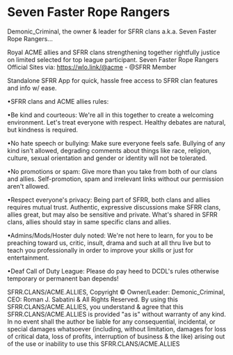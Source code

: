 # Seven Faster Rope Rangers

Demonic_Criminal, the owner & leader for SFRR clans a.k.a. Seven Faster Rope Rangers...

Royal ACME allies and SFRR clans strengthening together rightfully justice on limited selected for top league participant.
Seven Faster Rope Rangers Official Sites via: https://wlo.link/@acme - @SFRR Member

Standalone SFRR App for quick, hassle free access to SFRR clan features and info w/ ease.

•SFRR clans and ACME allies rules:

•Be kind and courteous:
We're all in this together to create a welcoming environment. Let's treat everyone with respect. Healthy debates are natural, but kindness is required.

•No hate speech or bullying:
Make sure everyone feels safe. Bullying of any kind isn't allowed, degrading comments about things like race, religion, culture, sexual orientation and gender or identity will not be tolerated.

•No promotions or spam:
Give more than you take from both of our clans and allies. Self-promotion, spam and irrelevant links without our permission aren't allowed.

•Respect everyone's privacy:
Being part of SFRR, both clans and allies requires mutual trust. Authentic, expressive discussions make SFRR clans, allies great, but may also be sensitive and private. What's shared in SFRR clans, allies should stay in same specific clans and allies.

•Admins/Mods/Hoster duly noted:
We're not here to learn, for you to be preaching toward us, critic, insult, drama and such at all thru live but to teach you professionally in order to improve your skills or just for entertainment.

•Deaf Call of Duty League:
Please do pay heed to DCDL's rules otherwise temporary or permanent ban depends!

SFRR.CLANS/ACME.ALLIES, Copyright © Owner/Leader: Demonic_Criminal, CEO: Roman J. Sabatini & All Rights Reserved.
By using this SFRR.CLANS/ACME.ALLIES, you understand & agree that this SFRR.CLANS/ACME.ALLIES is provided "as is" without warranty of any kind. In no event shall the author be liable for any consequential, incidental, or special damages whatsoever (including, without limitation, damages for loss of critical data, loss of profits, interruption of business & the like) arising out of the use or inability to use this SFRR.CLANS/ACME.ALLIES
